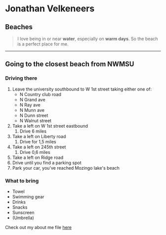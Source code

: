# Jonathan Velkeneers

## Beaches

> I love being in or near **water**, especially on **warm days**. So the beach is a perfect place for me.

---

## Going to the closest beach from NWMSU

### Driving there

1. Leave the university southbound to W 1st street taking either one of:
   - N Country club road
   - N Grand ave
   - N Ray ave
   - N Munn ave
   - N Dunn street
   - N Walnut street
2. Take a left on W 1st street eastbound
   1. Drive 6 miles
3. Take a left on Liberty road
   1. Drive for 1,5 miles
4. Take a left on 245th street
   1. Drive 0,6 miles
5. Take a left on Ridge road
6. Drive until you find a parking spot
7. Park your car, you've reached Mozingo lake's beach

### What to bring

- Towel
- Swimming gear
- Drinks
- Snacks
- Sunscreen
- (Umbrella)


Check out my about me file [here](AboutMe.md)